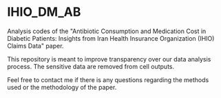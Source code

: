 # IHIO_DM_AB
Analysis codes of the "Antibiotic Consumption and Medication Cost in Diabetic Patients: Insights from Iran Health Insurance Organization (IHIO) Claims Data" paper.

This repository is meant to improve transparency over our data analysis process.
The sensitive data are removed from cell outputs.

Feel free to contact me if there is any questions regarding the methods used or the methodology of the paper.
